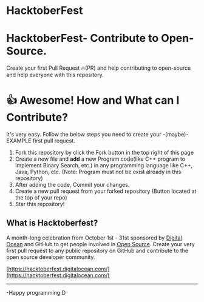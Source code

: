 # HacktoberFest
# HacktoberFest- Contribute to Open-Source.

Create your first Pull Request 🔥(PR) and help contributing to open-source and help everyone with this repository.

# 👍 Awesome! How and What can I Contribute? 
It's very easy. Follow the below steps you need to create your -(maybe)- EXAMPLE first pull request.
1. Fork this repository by click the Fork button in the top right of this page 
2. Create a new file and **add** a new Program code(like C++ program to implement Binary Search, etc.) in any programming language like C++, Java, Python, etc. (Note: Program must not be exist already in this repository)
4. After adding the code, Commit your changes.
5. Create a new pull request from your forked repository (Button located at the top of your repo)
8. Star this repository!

## What is Hacktoberfest?
A month-long celebration from October 1st - 31st sponsored by [Digital Ocean](https://hacktoberfest.digitalocean.com/) and GitHub to get people involved in [Open Source](https://github.com/open-source). Create your very first pull request to any public repository on GitHub and contribute to the open source developer community.

[https://hacktoberfest.digitalocean.com/](https://hacktoberfest.digitalocean.com/)

***

-Happy programming:D
